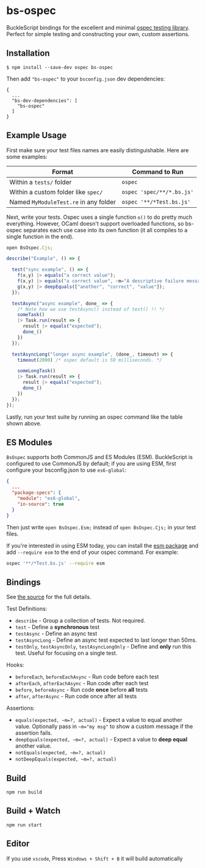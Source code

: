 # bs-ospec

BuckleScript bindings for the excellent and minimal [ospec testing library](https://www.npmjs.com/package/ospec). Perfect for simple testing and constructing your own, custom assertions.

## Installation

```
$ npm install --save-dev ospec bs-ospec
```

Then add `"bs-ospec"` to your `bsconfig.json` dev dependencies:

```
{
  ...
  "bs-dev-dependencies": [
    "bs-ospec"
  ]
}
```

## Example Usage

First make sure your test files names are easily distinguishable. Here are some examples:

| Format                                | Command to Run            |
| ----                                  | ----                      |
| Within a `tests/` folder              | `ospec`                   |
| Within a custom folder like `spec/`   | `ospec 'spec/**/*.bs.js'` |
| Named `MyModuleTest.re` in any folder | `ospec '**/*Test.bs.js'`  |


Next, write your tests. Ospec uses a single function `o()` to do pretty much everything. However, OCaml doesn't support overloaded functions, so bs-ospec separates each use case into its own function (it all compiles to a single function in the end).

```js
open BsOspec.Cjs;

describe("Example", () => {

  test("sync example", () => {
    f(x,y) |> equals("a correct value");
    f(x,y) |> equals("a correct value", ~m="A descriptive failure message");
    g(x,y) |> deepEquals(["another", "correct", "value"]);
  });

  testAsync("async example", done_ => {
    /* Note how we use testAsync() instead of test() !! */
    someTask()
    |> Task.run(result => {
      result |> equals("expected");
      done_()
    })
  });

  testAsyncLong("longer async example", (done_, timeout) => {
    timeout(2000) /* ospec default is 50 milliseconds. */

    someLongTask()
    |> Task.run(result => {
      result |> equals("expected");
      done_()
    })
  });
});
```

Lastly, run your test suite by running an ospec command like the table shown above.

## ES Modules

`BsOspec` supports both CommonJS and ES Modules (ESM). BuckleScript is configured to use CommonJS by default; if you are using ESM, first configure your bsconfig.json to use `es6-global`:

```json
{
  ...
  "package-specs": {
    "module": "es6-global",
    "in-source": true
  }
}
```

Then just write `open BsOspec.Esm;` instead of `open BsOspec.Cjs;` in your test files.

If you're interested in using ESM today, you can install the [esm package](https://www.npmjs.com/package/esm) and add `--require esm` to the end of your ospec command. For example:

```bash
ospec '**/*Test.bs.js' --require esm
```

## Bindings

See [the source](./src/BsOspec.re) for the full details.

Test Definitions:

- `describe` - Group a collection of tests. Not required.
- `test` - Define a **synchronous** test
- `testAsync` - Define an async test
- `testAsyncLong` - Define an async test expected to last longer than 50ms.
- `testOnly`, `testAsyncOnly`, `testAsyncLongOnly` - Define and **only** run this test. Useful for focusing on a single test.

Hooks:

- `beforeEach`, `beforeEachAsync` - Run code before each test
- `afterEach`, `afterEachAsync` - Run code after each test
- `before`, `beforeAsync` - Run code **once** before **all** tests
- `after`, `afterAsync` - Run code once after all tests

Assertions:

- `equals(expected, ~m=?, actual)` - Expect a value to equal another value. Optionally pass in `~m="my msg"` to show a custom message if the assertion fails.
- `deepEquals(expected, ~m=?, actual)` - Expect a value to **deep equal** another value.
- `notEquals(expected, ~m=?, actual)`
- `notDeepEquals(expected, ~m=?, actual)`

## Build
```
npm run build
```

## Build + Watch

```
npm run start
```


## Editor
If you use `vscode`, Press `Windows + Shift + B` it will build automatically
